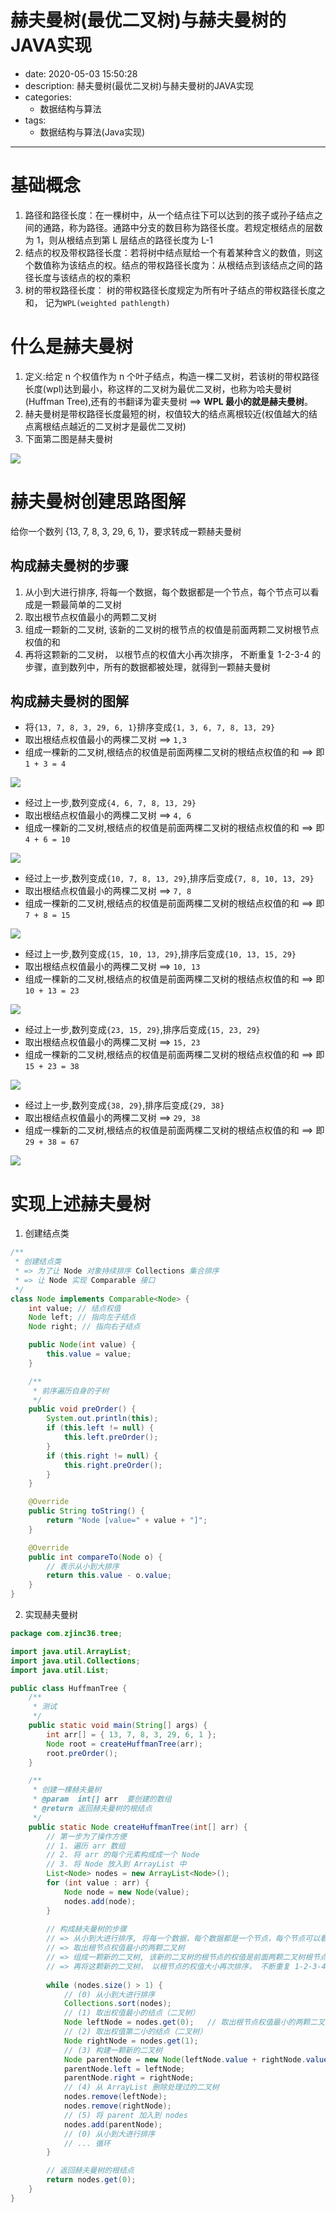 #   赫夫曼树(最优二叉树)与赫夫曼树的JAVA实现
+ date: 2020-05-03 15:50:28
+ description: 赫夫曼树(最优二叉树)与赫夫曼树的JAVA实现
+ categories:
  - 数据结构与算法
+ tags:
  - 数据结构与算法(Java实现)
---
#   基础概念
1.  路径和路径长度：在一棵树中，从一个结点往下可以达到的孩子或孙子结点之间的通路，称为路径。通路中分支的数目称为路径长度。若规定根结点的层数为 1，则从根结点到第 L 层结点的路径长度为 L-1
2.  结点的权及带权路径长度：若将树中结点赋给一个有着某种含义的数值，则这个数值称为该结点的权。结点的带权路径长度为：从根结点到该结点之间的路径长度与该结点的权的乘积
3.  树的带权路径长度： 树的带权路径长度规定为所有叶子结点的带权路径长度之和， 记为`WPL(weighted pathlength)`

#   什么是赫夫曼树
1.  定义:给定 n 个权值作为 n 个叶子结点，构造一棵二叉树，若该树的带权路径长度(wpl)达到最小，称这样的二叉树为最优二叉树，也称为哈夫曼树(Huffman Tree),还有的书翻译为霍夫曼树 ==> **WPL 最小的就是赫夫曼树**。
2.  赫夫曼树是带权路径长度最短的树，权值较大的结点离根较近(权值越大的结点离根结点越近的二叉树才是最优二叉树)
3.  下面第二图是赫夫曼树

![](../images/2020/07/20200730013.png)


#   赫夫曼树创建思路图解
给你一个数列 {13, 7, 8, 3, 29, 6, 1}，要求转成一颗赫夫曼树

##  构成赫夫曼树的步骤
1.  从小到大进行排序, 将每一个数据，每个数据都是一个节点，每个节点可以看成是一颗最简单的二叉树
2.  取出根节点权值最小的两颗二叉树
3.  组成一颗新的二叉树, 该新的二叉树的根节点的权值是前面两颗二叉树根节点权值的和
4.  再将这颗新的二叉树， 以根节点的权值大小再次排序， 不断重复 1-2-3-4 的步骤，直到数列中，所有的数据都被处理，就得到一颗赫夫曼树

##  构成赫夫曼树的图解
+   将`{13, 7, 8, 3, 29, 6, 1}`排序变成`{1, 3, 6, 7, 8, 13, 29}`
+   取出根结点权值最小的两棵二叉树 ==> `1,3`
+   组成一棵新的二叉树,根结点的权值是前面两棵二叉树的根结点权值的和 ==> 即`1 + 3 = 4`

![](../images/2020/07/20200730015.png)

+   经过上一步,数列变成`{4, 6, 7, 8, 13, 29}`
+   取出根结点权值最小的两棵二叉树 ==> `4, 6`
+   组成一棵新的二叉树,根结点的权值是前面两棵二叉树的根结点权值的和 ==> 即`4 + 6 = 10`

![](../images/2020/07/20200730016.png)

+   经过上一步,数列变成`{10, 7, 8, 13, 29}`,排序后变成`{7, 8, 10, 13, 29}`
+   取出根结点权值最小的两棵二叉树 ==> `7, 8`
+   组成一棵新的二叉树,根结点的权值是前面两棵二叉树的根结点权值的和 ==> 即`7 + 8 = 15`

![](../images/2020/07/20200730017.png)

+   经过上一步,数列变成`{15, 10, 13, 29}`,排序后变成`{10, 13, 15, 29}`
+   取出根结点权值最小的两棵二叉树 ==> `10, 13`
+   组成一棵新的二叉树,根结点的权值是前面两棵二叉树的根结点权值的和 ==> 即`10 + 13 = 23`

![](../images/2020/07/20200730018.png)

+   经过上一步,数列变成`{23, 15, 29}`,排序后变成`{15, 23, 29}`
+   取出根结点权值最小的两棵二叉树 ==> `15, 23`
+   组成一棵新的二叉树,根结点的权值是前面两棵二叉树的根结点权值的和 ==> 即`15 + 23 = 38`

![](../images/2020/07/20200730019.png)

+   经过上一步,数列变成`{38, 29}`,排序后变成`{29, 38}`
+   取出根结点权值最小的两棵二叉树 ==> `29, 38`
+   组成一棵新的二叉树,根结点的权值是前面两棵二叉树的根结点权值的和 ==> 即`29 + 38 = 67`

![](../images/2020/07/20200730020.png)



#   实现上述赫夫曼树
1.  创建结点类
```JAVA
/**
 * 创建结点类 
 * => 为了让 Node 对象持续排序 Collections 集合排序 
 * => 让 Node 实现 Comparable 接口
 */
class Node implements Comparable<Node> {
    int value; // 结点权值
    Node left; // 指向左子结点
    Node right; // 指向右子结点

    public Node(int value) {
        this.value = value;
    }

    /**
     * 前序遍历自身的子树
     */
    public void preOrder() {
        System.out.println(this);
        if (this.left != null) {
            this.left.preOrder();
        }
        if (this.right != null) {
            this.right.preOrder();
        }
    }

    @Override
    public String toString() {
        return "Node [value=" + value + "]";
    }

    @Override
    public int compareTo(Node o) {
        // 表示从小到大排序
        return this.value - o.value;
    }
}
```

2.  实现赫夫曼树
```JAVA
package com.zjinc36.tree;

import java.util.ArrayList;
import java.util.Collections;
import java.util.List;

public class HuffmanTree {
    /**
     * 测试
     */
    public static void main(String[] args) {
        int arr[] = { 13, 7, 8, 3, 29, 6, 1 };
        Node root = createHuffmanTree(arr);
        root.preOrder();
    }

    /**
     * 创建一棵赫夫曼树
     * @param  int[] arr  要创建的数组
     * @return 返回赫夫曼树的根结点
     */
    public static Node createHuffmanTree(int[] arr) {
        // 第一步为了操作方便
        // 1. 遍历 arr 数组
        // 2. 将 arr 的每个元素构成成一个 Node
        // 3. 将 Node 放入到 ArrayList 中
        List<Node> nodes = new ArrayList<Node>();
        for (int value : arr) {
            Node node = new Node(value);
            nodes.add(node);
        }
        
        // 构成赫夫曼树的步骤
        // => 从小到大进行排序, 将每一个数据，每个数据都是一个节点，每个节点可以看成是一颗最简单的二叉树
        // => 取出根节点权值最小的两颗二叉树
        // => 组成一颗新的二叉树, 该新的二叉树的根节点的权值是前面两颗二叉树根节点权值的和
        // => 再将这颗新的二叉树， 以根节点的权值大小再次排序， 不断重复 1-2-3-4 的步骤，直到数列中，所有的数据都被处理，就得到一颗赫夫曼树
        
        while (nodes.size() > 1) {
            // (0) 从小到大进行排序
            Collections.sort(nodes);    
            // (1) 取出权值最小的结点（二叉树）
            Node leftNode = nodes.get(0);   // 取出根节点权值最小的两颗二叉树
            // (2) 取出权值第二小的结点（二叉树）
            Node rightNode = nodes.get(1);
            // (3) 构建一颗新的二叉树
            Node parentNode = new Node(leftNode.value + rightNode.value);
            parentNode.left = leftNode;
            parentNode.right = rightNode;
            // (4) 从 ArrayList 删除处理过的二叉树
            nodes.remove(leftNode);
            nodes.remove(rightNode);
            // (5) 将 parent 加入到 nodes
            nodes.add(parentNode);
            // (0) 从小到大进行排序
            // ... 循环
        }

        // 返回赫夫曼树的根结点
        return nodes.get(0);
    }
}
```
